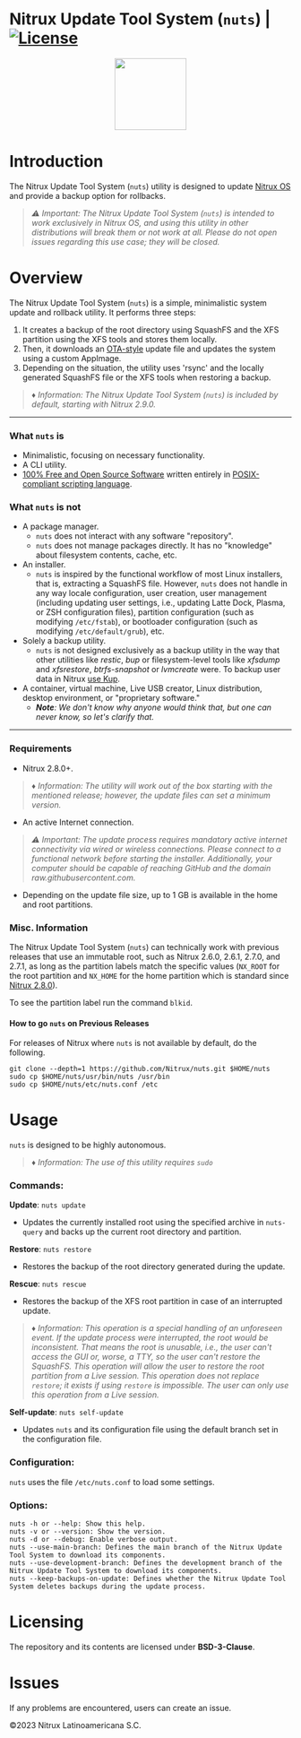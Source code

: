 # Nitrux Update Tool System (`nuts`) | [![License](https://img.shields.io/badge/License-BSD_3--Clause-blue.svg)](https://opensource.org/licenses/BSD-3-Clause)

<p align="center">
  <img width="128" height="128" src="https://raw.githubusercontent.com/Nitrux/luv-icon-theme/master/Luv/apps/64/nx-software-updater.svg">
</p>


# Introduction

The Nitrux Update Tool System (`nuts`) utility is designed to update [Nitrux OS](https://nxos.org/) and provide a backup option for rollbacks.

> _⚠️ Important: The Nitrux Update Tool System (`nuts`) is intended to work exclusively in Nitrux OS, and using this utility in other distributions will break them or not work at all. Please do not open issues regarding this use case; they will be closed._

# Overview

The Nitrux Update Tool System (`nuts`) is a simple, minimalistic system update and rollback utility. It performs three steps:

1. It creates a backup of the root directory using SquashFS and the XFS partition using the XFS tools and stores them locally.
2. Then, it downloads an [OTA-style](https://en.wikipedia.org/wiki/Over-the-air_update) update file and updates the system using a custom AppImage.
3. Depending on the situation, the utility uses 'rsync' and the locally generated SquashFS file or the XFS tools when restoring a backup.

> _♦ Information: The Nitrux Update Tool System (`nuts`) is included by default, starting with Nitrux 2.9.0._

---

### What `nuts` is

- Minimalistic, focusing on necessary functionality.
- A CLI utility.
- [100% Free and Open Source Software](#licensing) written entirely in [POSIX-compliant scripting language](https://en.wikipedia.org/wiki/Shell_script#Typical_POSIX_scripting_languages).

### What `nuts` is not

- A package manager.
  - `nuts` does not interact with any software "repository".
  - `nuts` does not manage packages directly. It has no "knowledge" about filesystem contents, cache, etc.
- An installer.
  - `nuts` is inspired by the functional workflow of most Linux installers, that is, extracting a SquashFS file. However, `nuts` does not handle in any way locale configuration, user creation, user management (including updating user settings, i.e., updating Latte Dock, Plasma, or ZSH configuration files), partition configuration (such as modifying `/etc/fstab`), or bootloader configuration (such as modifying `/etc/default/grub`), etc.
- Solely a backup utility.
  - `nuts` is not designed exclusively as a backup utility in the way that other utilities like _restic_, _bup_ or filesystem-level tools like _xfsdump_ and _xfsrestore_, _btrfs-snapshot_ or _lvmcreate_ were. To backup user data in Nitrux [use Kup](https://nxos.org/tutorial/how-to-create-backups-using-kup/).
- A container, virtual machine, Live USB creator, Linux distribution, desktop environment, or "proprietary software."
  - _**Note**: We don't know why anyone would think that, but one can never know, so let's clarify that._

----

### Requirements

- Nitrux 2.8.0+.
> _♦ Information: The utility will work out of the box starting with the mentioned release; however, the update files can set a minimum version._
- An active Internet connection.
> _⚠️ Important: The update process requires mandatory active internet connectivity via wired or wireless connections. Please connect to a functional network before starting the installer. Additionally, your computer should be capable of reaching GitHub and the domain raw.githubusercontent.com._
- Depending on the update file size, up to 1 GB is available in the home and root partitions.

### Misc. Information

The Nitrux Update Tool System (`nuts`) can technically work with previous releases that use an immutable root, such as Nitrux 2.6.0, 2.6.1, 2.7.0, and 2.7.1, as long as the partition labels match the specific values (`NX_ROOT` for the root partition and `NX_HOME` for the home partition which is standard since [Nitrux 2.8.0](https://nxos.org/changelog/release-announcement-nitrux-2-8-0/)).

To see the partition label run the command `blkid`.

#### How to go `nuts` on Previous Releases

For releases of Nitrux where `nuts` is not available by default, do the following.

```
git clone --depth=1 https://github.com/Nitrux/nuts.git $HOME/nuts
sudo cp $HOME/nuts/usr/bin/nuts /usr/bin
sudo cp $HOME/nuts/etc/nuts.conf /etc
```

# Usage

`nuts` is designed to be highly autonomous.
> _♦ Information: The use of this utility requires `sudo`_

### Commands:

**Update**: `nuts update`
- Updates the currently installed root using the specified archive in `nuts-query` and backs up the current root directory and partition.

**Restore**: `nuts restore`
- Restores the backup of the root directory generated during the update.

**Rescue**: `nuts rescue`
- Restores the backup of the XFS root partition in case of an interrupted update.
>_♦ Information: This operation is a special handling of an unforeseen event. If the update process were interrupted, the root would be inconsistent. That means the root is unusable, i.e., the user can't access the GUI or, worse, a TTY, so the user can't restore the SquashFS. This operation will allow the user to restore the root partition from a Live session. This operation does not replace `restore`; it exists if using `restore` is impossible. The user can only use this operation from a Live session._

**Self-update**: `nuts self-update`
- Updates `nuts` and its configuration file using the default branch set in the configuration file.

### Configuration:

`nuts` uses the file `/etc/nuts.conf` to load some settings.

### Options:

```
nuts -h or --help: Show this help.
nuts -v or --version: Show the version.
nuts -d or --debug: Enable verbose output.
nuts --use-main-branch: Defines the main branch of the Nitrux Update Tool System to download its components.
nuts --use-development-branch: Defines the development branch of the Nitrux Update Tool System to download its components.
nuts --keep-backups-on-update: Defines whether the Nitrux Update Tool System deletes backups during the update process.
```

# Licensing

The repository and its contents are licensed under **BSD-3-Clause**.

# Issues

If any problems are encountered, users can create an issue.

©2023 Nitrux Latinoamericana S.C.
